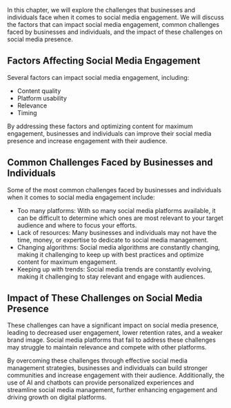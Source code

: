 
In this chapter, we will explore the challenges that businesses and individuals face when it comes to social media engagement. We will discuss the factors that can impact social media engagement, common challenges faced by businesses and individuals, and the impact of these challenges on social media presence.

Factors Affecting Social Media Engagement
-----------------------------------------

Several factors can impact social media engagement, including:

* Content quality
* Platform usability
* Relevance
* Timing

By addressing these factors and optimizing content for maximum engagement, businesses and individuals can improve their social media presence and increase engagement with their audience.

Common Challenges Faced by Businesses and Individuals
-----------------------------------------------------

Some of the most common challenges faced by businesses and individuals when it comes to social media engagement include:

* Too many platforms: With so many social media platforms available, it can be difficult to determine which ones are most relevant to your target audience and where to focus your efforts.
* Lack of resources: Many businesses and individuals may not have the time, money, or expertise to dedicate to social media management.
* Changing algorithms: Social media algorithms are constantly changing, making it challenging to keep up with best practices and optimize content for maximum engagement.
* Keeping up with trends: Social media trends are constantly evolving, making it challenging to stay relevant and engage with audiences.

Impact of These Challenges on Social Media Presence
---------------------------------------------------

These challenges can have a significant impact on social media presence, leading to decreased user engagement, lower retention rates, and a weaker brand image. Social media platforms that fail to address these challenges may struggle to maintain relevance and compete with other platforms.

By overcoming these challenges through effective social media management strategies, businesses and individuals can build stronger communities and increase engagement with their audience. Additionally, the use of AI and chatbots can provide personalized experiences and streamline social media management, further enhancing engagement and driving growth on digital platforms.
